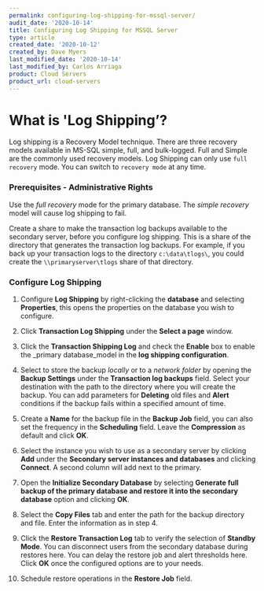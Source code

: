 ```yaml
---
permalink: configuring-log-shipping-for-mssql-server/
audit_date: '2020-10-14'
title: Configuring Log Shipping for MSSQL Server
type: article
created_date: '2020-10-12'
created_by: Dave Myers
last_modified_date: '2020-10-14'
last_modified_by: Carlos Arriaga
product: Cloud Servers
product_url: cloud-servers
---
```


# What is 'Log Shipping’?

Log shipping is a Recovery Model technique. There are three recovery models available in MS-SQL simple, full, and bulk-logged. Full and Simple are the commonly used recovery models. Log Shipping can only use `full recovery` mode. You can switch to `recovery mode` at any time. 

### Prerequisites - Administrative Rights

Use the _full recovery_ mode for the primary database. The _simple recovery_ model will cause log shipping to fail.

Create a share to make the transaction log backups available to the secondary server, before you configure log shipping. This is a share of the directory that generates the transaction log backups. For example, if you back up your transaction logs to the directory `c:\data\tlogs\`, you could create the `\\primaryserver\tlogs` share of that directory.

### Configure Log Shipping

1. Configure **Log Shipping** by right-clicking the **database** and selecting **Properties**, this opens the properties on the database you wish to configure. 

2. Click **Transaction Log Shipping** under the **Select a page** window.

3. Click the **Transaction Shipping Log** and check the **Enable** box to enable the _primary database_model in the **log shipping configuration**.

4. Select to store the backup _locally_ or to a _network folder_ by opening the **Backup Settings** under the **Transaction log backups** field. Select your destination with the path to the directory where you will create the backup. You can add parameters for **Deleting** old files and **Alert** conditions if the backup fails within a specified amount of time. 

5. Create a **Name** for the backup file in the **Backup Job** field, you can also set the frequency in the **Scheduling** field. Leave the **Compression** as default and click **OK**.

6. Select the instance you wish to use as a secondary server by clicking **Add** under the **Secondary server instances and databases** and clicking **Connect**. A second column will add next to the primary.

7. Open the **Initialize Secondary Database** by selecting **Generate full backup of the primary database and restore it into the secondary database** option and clicking **OK**. 

8. Select the **Copy Files** tab and enter the path for the backup directory and file. Enter the information as in step 4.

9. Click the **Restore Transaction Log** tab to verify the selection of **Standby Mode**. You can disconnect users from the secondary database during restores here. You can delay the restore job and alert thresholds here. Click **OK** once the configured options are to your needs.

10. Schedule restore operations in the **Restore Job** field.
